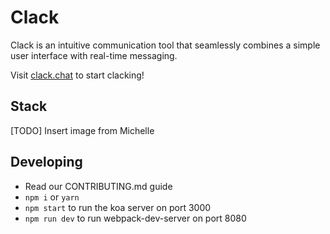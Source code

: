 # Clack

Clack is an intuitive communication tool that seamlessly combines a simple user interface with real-time messaging.

Visit [clack.chat](http://clack.chat) to start clacking!

## Stack
[TODO] Insert image from Michelle

## Developing
- Read our CONTRIBUTING.md guide
- `npm i` or `yarn`
- `npm start` to run the koa server on port 3000
- `npm run dev` to run webpack-dev-server on port 8080
